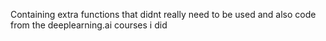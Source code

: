 Containing extra functions that didnt really need to be used and also code from the deeplearning.ai courses i did 

